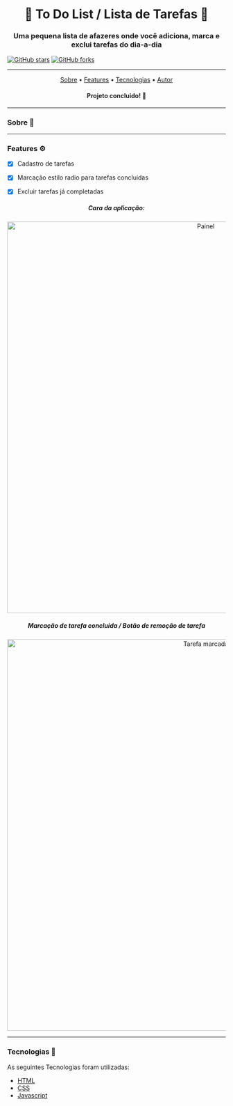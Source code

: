<h1 align='center'> 📓 To Do List / Lista de Tarefas 📓</h1>
<h3 align='center'> Uma pequena lista de afazeres onde você adiciona, marca e exclui tarefas do dia-a-dia</h3>
<a href="https://github.com/gabrlcj/to-do-list/stargazers"><img alt="GitHub stars" src="https://img.shields.io/github/stars/gabrlcj/to-do-list"></a>
<a href="https://github.com/gabrlcj/to-do-list/network"><img alt="GitHub forks" src="https://img.shields.io/github/forks/gabrlcj/to-do-list?color=purple"></a>

---

<p align="center">
 <a href="#sobre-">Sobre</a> • 
 <a href="#Features-">Features</a> • 
 <a href="#tecnologias-">Tecnologias</a> • 
 <a href="#autor">Autor</a>
</p>

<h4 align='center'> Projeto concluido! 🚀</h4>

---

### Sobre 📝


---

### Features ⚙️

- [x] Cadastro de tarefas
- [x] Marcação estilo radio para tarefas concluidas
- [x] Excluir tarefas já completadas


<div align='center'>
  <h5 align='center'><i>Cara da aplicação:</i></h5>
  <img width='900px' src='https://user-images.githubusercontent.com/79853847/119084391-1321f880-b9d8-11eb-8def-7bcf264b45aa.png' alt='Painel'>
  <h5 align='center'><i>Marcação de tarefa concluida / Botão de remoção de tarefa</i></h5>
  <img width='900px' src='https://user-images.githubusercontent.com/79853847/119084715-ab1fe200-b9d8-11eb-94da-24af592484e5.png' alt='Tarefa marcada'>
</div>

---

### Tecnologias 🦾
As seguintes Tecnologias foram utilizadas:

 - [HTML](https://www.w3schools.com/html/default.asp)
 - [CSS](https://www.w3schools.com/css/default.asp)
 - [Javascript](https://www.w3schools.com/js/default.asp)
